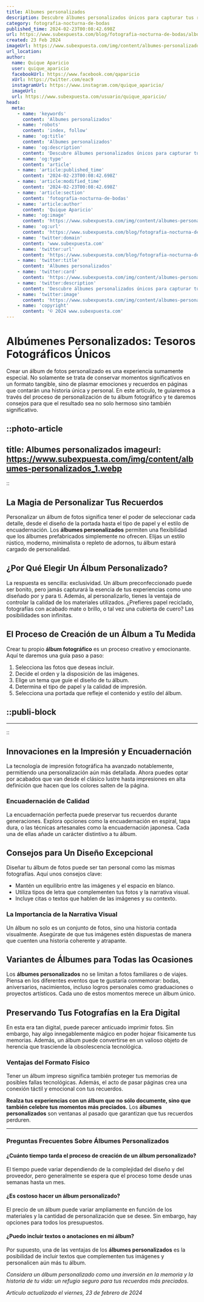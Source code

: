 ```yaml
---
title: Albumes personalizados
description: Descubre álbumes personalizados únicos para capturar tus recuerdos. Calidad excepcional, diseño a tu medida. ¡Crea tu historia visual hoy!
category: fotografia-nocturna-de-bodas
published_time: 2024-02-23T00:08:42.698Z
url: https://www.subexpuesta.com/blog/fotografia-nocturna-de-bodas/albumes-personalizados
created: 23 Feb 2024
imageUrl: https://www.subexpuesta.com/img/content/albumes-personalizados_1.webp
url_location:
author:
  name: Quique Aparicio
  user: quique_aparicio
  facebookUrl: https://www.facebook.com/qaparicio
  xUrl: https://twitter.com/eac9
  instagramUrl: https://www.instagram.com/quique_aparicio/
  imageUrl: 
  url: https://www.subexpuesta.com/usuario/quique_aparicio/
head:
  meta:
    - name: 'keywords'
      content: 'Albumes personalizados'
    - name: 'robots'
      content: 'index, follow'
    - name: 'og:title'
      content: 'Albumes personalizados'
    - name: 'og:description'
      content: 'Descubre álbumes personalizados únicos para capturar tus recuerdos. Calidad excepcional, diseño a tu medida. ¡Crea tu historia visual hoy!'
    - name: 'og:type'
      content: 'article'
    - name: 'article:published_time'
      content: '2024-02-23T00:08:42.698Z'
    - name: 'article:modified_time'
      content: '2024-02-23T00:08:42.698Z'
    - name: 'article:section'
      content: 'fotografia-nocturna-de-bodas'
    - name: 'article:author'
      content: 'Quique Aparicio'
    - name: 'og:image'
      content: 'https://www.subexpuesta.com/img/content/albumes-personalizados_1.webp'
    - name: 'og:url'
      content: 'https://www.subexpuesta.com/blog/fotografia-nocturna-de-bodas/albumes-personalizados'
    - name: 'twitter:domain'
      content: 'www.subexpuesta.com'
    - name: 'twitter:url'
      content: 'https://www.subexpuesta.com/blog/fotografia-nocturna-de-bodas/albumes-personalizados'
    - name: 'twitter:title'
      content: 'Albumes personalizados'
    - name: 'twitter:card'
      content: 'https://www.subexpuesta.com/img/content/albumes-personalizados_1.webp'
    - name: 'twitter:description'
      content: 'Descubre álbumes personalizados únicos para capturar tus recuerdos. Calidad excepcional, diseño a tu medida. ¡Crea tu historia visual hoy!'
    - name: 'twitter:image'
      content: 'https://www.subexpuesta.com/img/content/albumes-personalizados_1.webp'
    - name: 'copyright'
      content: '© 2024 www.subexpuesta.com'
---
```

# Albúmenes Personalizados: Tesoros Fotográficos Únicos

Crear un álbum de fotos personalizado es una experiencia sumamente especial. No solamente se trata de conservar momentos significativos en un formato tangible, sino de plasmar emociones y recuerdos en páginas que contarán una historia única y personal. En este artículo, te guiaremos a través del proceso de personalización de tu álbum fotográfico y te daremos consejos para que el resultado sea no solo hermoso sino también significativo.


::photo-article
---
title: Albumes personalizados
imageurl: https://www.subexpuesta.com/img/content/albumes-personalizados_1.webp
---
::


## La Magia de Personalizar Tus Recuerdos

Personalizar un álbum de fotos significa tener el poder de seleccionar cada detalle, desde el diseño de la portada hasta el tipo de papel y el estilo de encuadernación. Los **álbumes personalizados** permiten una flexibilidad que los álbumes prefabricados simplemente no ofrecen. Elijas un estilo rústico, moderno, minimalista o repleto de adornos, tu álbum estará cargado de personalidad.

## ¿Por Qué Elegir Un Álbum Personalizado?

La respuesta es sencilla: exclusividad. Un álbum preconfeccionado puede ser bonito, pero jamás capturará la esencia de tus experiencias como uno diseñado por y para ti. Además, al personalizarlo, tienes la ventaja de controlar la calidad de los materiales utilizados. ¿Prefieres papel reciclado, fotografías con acabado mate o brillo, o tal vez una cubierta de cuero? Las posibilidades son infinitas.

## El Proceso de Creación de un Álbum a Tu Medida

Crear tu propio **álbum fotográfico** es un proceso creativo y emocionante. Aquí te daremos una guía paso a paso:

1. Selecciona las fotos que deseas incluir.
2. Decide el orden y la disposición de las imágenes.
3. Elige un tema que guíe el diseño de tu álbum.
4. Determina el tipo de papel y la calidad de impresión.
5. Selecciona una portada que refleje el contenido y estilo del álbum.


  ::publi-block
  ---
  ---
  ::
  
  
## Innovaciones en la Impresión y Encuadernación

La tecnología de impresión fotográfica ha avanzado notablemente, permitiendo una personalización aún más detallada. Ahora puedes optar por acabados que van desde el clásico lustre hasta impresiones en alta definición que hacen que los colores salten de la página.

### Encuadernación de Calidad

La encuadernación perfecta puede preservar tus recuerdos durante generaciones. Explora opciones como la encuadernación en espiral, tapa dura, o las técnicas artesanales como la encuadernación japonesa. Cada una de ellas añade un carácter distintivo a tu álbum.

## Consejos para Un Diseño Excepcional

Diseñar tu álbum de fotos puede ser tan personal como las mismas fotografías. Aquí unos consejos clave:

- Mantén un equilibrio entre las imágenes y el espacio en blanco.
- Utiliza tipos de letra que complementen tus fotos y la narrativa visual.
- Incluye citas o textos que hablen de las imágenes y su contexto.

### La Importancia de la Narrativa Visual

Un álbum no solo es un conjunto de fotos, sino una historia contada visualmente. Asegúrate de que tus imágenes estén dispuestas de manera que cuenten una historia coherente y atrapante.

## Variantes de Álbumes para Todas las Ocasiones

Los **álbumes personalizados** no se limitan a fotos familiares o de viajes. Piensa en los diferentes eventos que te gustaría conmemorar: bodas, aniversarios, nacimientos, incluso logros personales como graduaciones o proyectos artísticos. Cada uno de estos momentos merece un álbum único.

## Preservando Tus Fotografías en la Era Digital

En esta era tan digital, puede parecer anticuado imprimir fotos. Sin embargo, hay algo innegablemente mágico en poder hojear físicamente tus memorias. Además, un álbum puede convertirse en un valioso objeto de herencia que trasciende la obsolescencia tecnológica.

### Ventajas del Formato Físico

Tener un álbum impreso significa también proteger tus memorias de posibles fallas tecnológicas. Además, el acto de pasar páginas crea una conexión táctil y emocional con tus recuerdos.

**Realza tus experiencias con un álbum que no sólo documente, sino que también celebre tus momentos más preciados.** Los **álbumes personalizados** son ventanas al pasado que garantizan que tus recuerdos perduren.

---

### Preguntas Frecuentes Sobre Álbumes Personalizados

#### ¿Cuánto tiempo tarda el proceso de creación de un álbum personalizado?
El tiempo puede variar dependiendo de la complejidad del diseño y del proveedor, pero generalmente se espera que el proceso tome desde unas semanas hasta un mes.

#### ¿Es costoso hacer un álbum personalizado?
El precio de un álbum puede variar ampliamente en función de los materiales y la cantidad de personalización que se desee. Sin embargo, hay opciones para todos los presupuestos.

#### ¿Puedo incluir textos o anotaciones en mi álbum?
Por supuesto, una de las ventajas de los **álbumes personalizados** es la posibilidad de incluir textos que complementen tus imágenes y personalicen aún más tu álbum.

*Considera un álbum personalizado como una inversión en la memoria y la historia de tu vida: un refugio seguro para tus recuerdos más preciados.*

_Artículo actualizado el viernes, 23 de febrero de 2024_